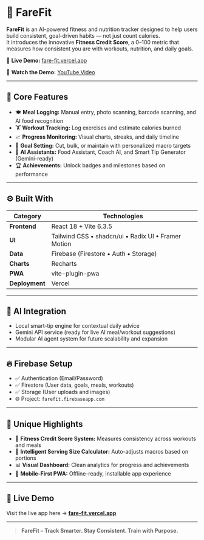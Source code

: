 # 💪 FareFit

**FareFit** is an AI-powered fitness and nutrition tracker designed to help users build consistent, goal-driven habits — not just count calories.  
It introduces the innovative **Fitness Credit Score**, a 0–100 metric that measures how consistent you are with workouts, nutrition, and daily goals.

🔗 **Live Demo:** [fare-fit.vercel.app](https://fare-fit.vercel.app)

🎥 **Watch the Demo:** [YouTube Video](https://youtu.be/PPqStVtc8bU)

---

## 🌟 Core Features

- 🍽️ **Meal Logging:** Manual entry, photo scanning, barcode scanning, and AI food recognition  
- 🏋️ **Workout Tracking:** Log exercises and estimate calories burned  
- 📈 **Progress Monitoring:** Visual charts, streaks, and daily timeline  
- 🎯 **Goal Setting:** Cut, bulk, or maintain with personalized macro targets  
- 🧠 **AI Assistants:** Food Assistant, Coach AI, and Smart Tip Generator (Gemini-ready)  
- 🏆 **Achievements:** Unlock badges and milestones based on performance  

---

## ⚙️ Built With

| Category | Technologies |
|-----------|---------------|
| **Frontend** | React 18 + Vite 6.3.5 |
| **UI** | Tailwind CSS • shadcn/ui • Radix UI • Framer Motion |
| **Data** | Firebase (Firestore • Auth • Storage) |
| **Charts** | Recharts |
| **PWA** | vite-plugin-pwa |
| **Deployment** | Vercel |

---

## 🤖 AI Integration

- Local smart-tip engine for contextual daily advice  
- Gemini API service (ready for live AI meal/workout suggestions)  
- Modular AI agent system for future scalability and expansion  

---

## 🔥 Firebase Setup

- ✅ Authentication (Email/Password)  
- ✅ Firestore (User data, goals, meals, workouts)  
- ✅ Storage (User uploads and images)  
- 🌐 Project: `farefit.firebaseapp.com`  

---

## 📲 Unique Highlights

- 🧮 **Fitness Credit Score System:** Measures consistency across workouts and meals  
- 🍴 **Intelligent Serving Size Calculator:** Auto-adjusts macros based on portions  
- 📊 **Visual Dashboard:** Clean analytics for progress and achievements  
- 📱 **Mobile-First PWA:** Offline-ready, installable app experience  

---

## 🚀 Live Demo

Visit the live app here → [**fare-fit.vercel.app**](https://fare-fit.vercel.app)

---

> **FareFit – Track Smarter. Stay Consistent. Train with Purpose.**
